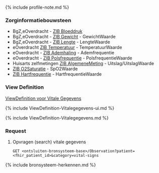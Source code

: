 {% include profile-note.md %}

### Zorginformatiebouwsteen

* BgZ,eOverdracht - [ZIB Bloeddruk](https://zibs.nl/wiki/Bloeddruk-v3.1(2017NL))
* BgZ,eOverdracht - [ZIB Gewicht](https://zibs.nl/wiki/Lichaamsgewicht-v3.1(2017NL)) - GewichtWaarde
* BgZ,eOverdracht - [ZIB Lengte](https://zibs.nl/wiki/Lichaamslengte-v3.1(2017NL)) - LengteWaarde 
* eOverdracht [ZIB Temperatuur](https://zibs.nl/wiki/Lichaamstemperatuur-v3.1(2017NL)) - TemperatuurWaarde
* eOverdracht - [ZIB Ademhaling](https://zibs.nl/wiki/Ademhaling-v3.1(2017NL)) - Ademfrequentie
* eOverdracht - [ZIB Polsfrequentie](https://zibs.nl/wiki/Polsfrequentie-v3.1(2017NL)) - PolsfrequentieWaarde
* Huisarts zelfmetingen [ZIB AlgemeneMeting](https://zibs.nl/wiki/AlgemeneMeting-v3.0(2017NL)) - Uitslag/UitslagWaarde
* [ZIB O2Saturatie](https://zibs.nl/wiki/O2Saturatie-v3.1(2017NL)) - SpO2Waarde
* [ZIB Hartfrequentie](https://zibs.nl/wiki/Hartfrequentie-v3.1(2017NL)) - HartfrequentieWaarde

### View Definition

[ViewDefinition voor Vitale Gegevens](ViewDefinition-Vitalegegevens.json)

{% include ViewDefinition-Vitalegegevens-ui.md %}

{% include ViewDefinition-Vitalegegevens.md %}

### Request

1. Opvragen (search) vitale gegevens

    `GET <ontsluiten-bronsysteem-base>/Observation?patient=<fhir_patient_id>&category=vital-signs`

{% include bronsysteem-herkennen.md %}
